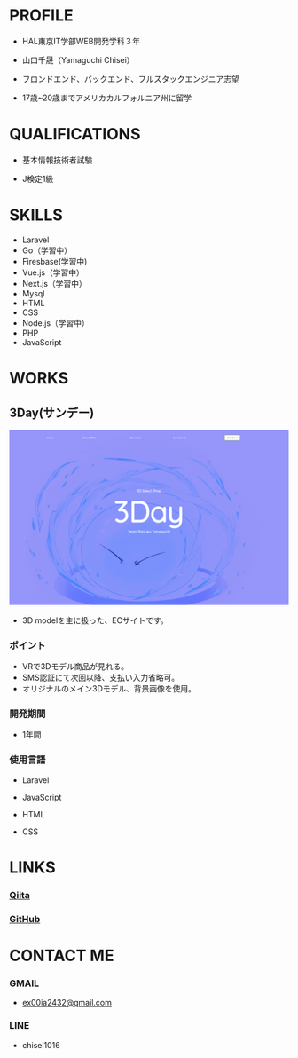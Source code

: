 # PROFILE

- HAL東京IT学部WEB開発学科３年

- 山口千晟（Yamaguchi  Chisei）

- フロンドエンド、バックエンド、フルスタックエンジニア志望

- 17歳~20歳までアメリカカルフォルニア州に留学

  


# QUALIFICATIONS

- 基本情報技術者試験

- J検定1級

  


# SKILLS

- Laravel
- Go（学習中）
- Firesbase(学習中)
- Vue.js（学習中）
- Next.js（学習中）
- Mysql
- HTML
- CSS
- Node.js（学習中）
- PHP
- JavaScript



# WORKS


## 3Day(サンデー)
  ![3DayTop](/image/3DayTop.png)
  - 3D modelを主に扱った、ECサイトです。


### ポイント
- VRで3Dモデル商品が見れる。
- SMS認証にて次回以降、支払い入力省略可。
- オリジナルのメイン3Dモデル、背景画像を使用。


### 開発期間
- 1年間


### 使用言語

- Laravel

- JavaScript

- HTML

- CSS



# LINKS

### [Qiita](https://qiita.com/ChiseiYamaguchi)

### [GitHub](https://github.com/Cherry0202)

  

# CONTACT ME

### GMAIL
- ex00ia2432@gmail.com
### LINE
- chisei1016
